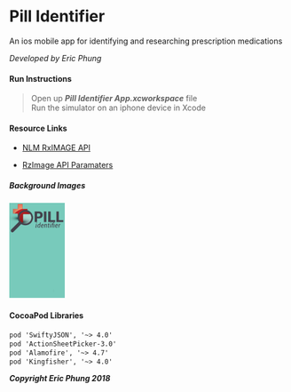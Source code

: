# Pill Identifier

An ios mobile app for identifying and researching
prescription medications

*Developed by Eric Phung*

#### Run Instructions
>Open up ***Pill Identifier App.xcworkspace*** file <br>
Run the simulator on an iphone device in Xcode


#### Resource Links
- [NLM RxIMAGE API](https://lhncbc.nlm.nih.gov/rximage-api)

- [RzImage API Paramaters](https://rxnav.nlm.nih.gov/RxImageAPIParameters.html)

<!--
#### View Layouts
<img src="./notes/screenies/displaypill.png" alt="display-page" width="100px"/>
<img src="./notes/screenies/originalsearch.png" alt="search-page" width="100px"/>
-->
<!--
![Alt text](./Notes/screenies/displaypill.png)
![Alt text](./Notes/screenies/originalsearch.png)
-->

##### Background Images
<img src="./notes/screenies/cherylbackground.png" alt="page-background" width="100px"/>

#### CocoaPod Libraries

```language
pod 'SwiftyJSON', '~> 4.0'
pod 'ActionSheetPicker-3.0'
pod 'Alamofire', '~> 4.7'
pod 'Kingfisher', '~> 4.0'
```

***Copyright Eric Phung 2018***